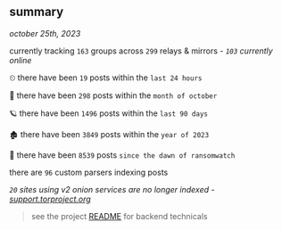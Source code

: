 
## summary
_october 25th, 2023_

currently tracking `163` groups across `299` relays & mirrors - _`103` currently online_

⏲ there have been `19` posts within the `last 24 hours`

🦈 there have been `298` posts within the `month of october`

🪐 there have been `1496` posts within the `last 90 days`

🏚 there have been `3849` posts within the `year of 2023`

🦕 there have been `8539` posts `since the dawn of ransomwatch`

there are `96` custom parsers indexing posts

_`20` sites using v2 onion services are no longer indexed - [support.torproject.org](https://support.torproject.org/onionservices/v2-deprecation/)_

> see the project [README](https://github.com/joshhighet/ransomwatch#ransomwatch--) for backend technicals
